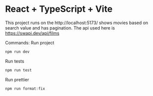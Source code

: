 # React + TypeScript + Vite

This project runs on the http://localhost:5173/ shows movies based on search value and has pagination. 
The api used here is https://swapi.dev/api/films

Commands:
Run project 
```js
npm run dev
```

Run tests
```js
npm run test
```

Run prettier
```js
npm run format:fix
```
